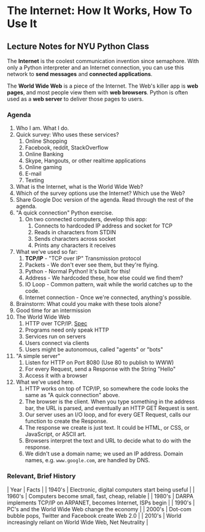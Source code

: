 # The Internet: How It Works, How To Use It
## Lecture Notes for NYU Python Class

The __Internet__ is the coolest communication invention since semaphore. With only a Python interpreter and an Internet connection, you can use this network to **send messages** and **connected applications**.

The **World Wide Web** is a piece of the Internet. The Web's killer app is **web pages**, and most people view them with **web browsers**. Python is often used as a **web server** to deliver those pages to users.

### Agenda

1. Who I am. What I do.
1. Quick survey: Who uses these services?
    1. Online Shopping
    2. Facebook, reddit, StackOverflow
    3. Online Banking
    4. Skype, Hangouts, or other realtime applications
    5. Online gaming
    6. E-mail
    7. Texting
1. What is the Internet, what is the World Wide Web?
1. Which of the survey options use the Internet? Which use the Web?
1. Share Google Doc version of the agenda. Read through the rest of the agenda.
1. "A quick connection" Python exercise.
    1. On two connected computers, develop this app:
        1. Connects to hardcoded IP address and socket for TCP
        2. Reads in characters from STDIN
        3. Sends characters across socket
        4. Prints any characters it receives
1. What we've used so far:
    1. **TCP/IP**  - "TCP over IP" Transmission protocol
    2. Packets - We don't ever see them, but they're flying.
    3. Python  - Normal Python! It's built for this!
    4. Address - We hardcoded these, how else could we find them?
    5. IO Loop - Common pattern, wait while the world catches up to the code.
    6. Internet connection - Once we're connected, anything's possible.
1. Brainstorm: What could you make with these tools alone?
1. Good time for an intermission
1. The World Wide Web
    1. HTTP over TCP/IP. [Spec](https://www.w3.org/Protocols/rfc2616/rfc2616-sec5.html)
    2. Programs need only speak HTTP
    3. Services run on servers
    4. Users connect via clients
    5. Users might be autonomous, called "agents" or "bots"
1. "A simple server"
    1. Listen for HTTP on Port 8080 (Use 80 to publish to WWW)
    2. For every Request, send a Response with the String "Hello"
    3. Access it with a browser
1. What we've used here.
    1. HTTP works on top of TCP/IP, so somewhere the code looks the same as "A quick connection" above.
    2. The browser is the client. When you type something in the address bar, the URL is parsed, and eventually an HTTP GET Request is sent.
    3. Our server uses an I/O loop, and for every GET Request, calls our function to create the Response.
    4. The response we create is just text. It could be HTML, or CSS, or JavaScript, or ASCII art.
    5. Browsers interpret the text and URL to decide what to do with the response.
    6. We didn't use a domain name; we used an IP address. Domain names, e.g. `www.google.com`, are handled by DNS.

### Relevant, Brief History

|   Year   | Facts |
|  1940's  | Electronic, digital computers start being useful |
|  1960's  | Computers become small, fast, cheap, reliable |
|  1980's  | DARPA implements TCP/IP on ARPANET, becomes Internet, ISPs begin |
|  1990's  | PC's and the World Wide Web change the economy |
|  2000's  | Dot-com bubble pops, Twitter and Facebook create Web 2.0 |
|  2010's  | World increasingly reliant on World Wide Web, Net Neutrality |


